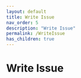 ```yaml
---
layout: default
title: Write Issue
nav_order: 5
description: "Write Issue"
permalink: /WriteIssue
has_children: true
---
```


#  Write Issue
 